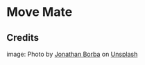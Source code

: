 # Move Mate

## Credits 
image: Photo by <a href="https://unsplash.com/@jonathanborba?utm_content=creditCopyText&utm_medium=referral&utm_source=unsplash">Jonathan Borba</a> on <a href="https://unsplash.com/photos/woman-exercising-indoors-lrQPTQs7nQQ?utm_content=creditCopyText&utm_medium=referral&utm_source=unsplash">Unsplash</a>
  
